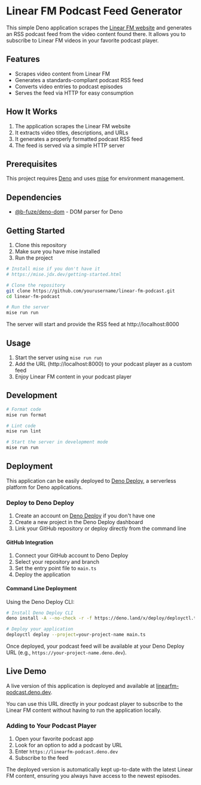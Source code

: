 # Linear FM Podcast Feed Generator

This simple Deno application scrapes the [Linear FM website](https://linear.app/fm) and generates an RSS podcast feed from the video content found there. It allows you to subscribe to Linear FM videos in your favorite podcast player.

## Features

- Scrapes video content from Linear FM
- Generates a standards-compliant podcast RSS feed
- Converts video entries to podcast episodes
- Serves the feed via HTTP for easy consumption

## How It Works

1. The application scrapes the Linear FM website
2. It extracts video titles, descriptions, and URLs
3. It generates a properly formatted podcast RSS feed
4. The feed is served via a simple HTTP server

## Prerequisites

This project requires [Deno](https://deno.land/) and uses [mise](https://github.com/jdx/mise) for environment management.

## Dependencies

- [@b-fuze/deno-dom](https://jsr.io/@b-fuze/deno-dom) - DOM parser for Deno

## Getting Started

1. Clone this repository
2. Make sure you have mise installed
3. Run the project

```bash
# Install mise if you don't have it
# https://mise.jdx.dev/getting-started.html

# Clone the repository
git clone https://github.com/yourusername/linear-fm-podcast.git
cd linear-fm-podcast

# Run the server
mise run run
```

The server will start and provide the RSS feed at http://localhost:8000

## Usage

1. Start the server using `mise run run`
2. Add the URL (http://localhost:8000) to your podcast player as a custom feed
3. Enjoy Linear FM content in your podcast player

## Development

```bash
# Format code
mise run format

# Lint code
mise run lint

# Start the server in development mode
mise run run
```

## Deployment

This application can be easily deployed to [Deno Deploy](https://deno.com/deploy), a serverless platform for Deno applications.

### Deploy to Deno Deploy

1. Create an account on [Deno Deploy](https://deno.com/deploy) if you don't have one
2. Create a new project in the Deno Deploy dashboard
3. Link your GitHub repository or deploy directly from the command line

#### GitHub Integration

1. Connect your GitHub account to Deno Deploy
2. Select your repository and branch
3. Set the entry point file to `main.ts`
4. Deploy the application

#### Command Line Deployment

Using the Deno Deploy CLI:

```bash
# Install Deno Deploy CLI
deno install -A --no-check -r -f https://deno.land/x/deploy/deployctl.ts

# Deploy your application
deployctl deploy --project=your-project-name main.ts
```

Once deployed, your podcast feed will be available at your Deno Deploy URL (e.g., `https://your-project-name.deno.dev`).

## Live Demo

A live version of this application is deployed and available at [linearfm-podcast.deno.dev](https://linearfm-podcast.deno.dev). 

You can use this URL directly in your podcast player to subscribe to the Linear FM content without having to run the application locally.

### Adding to Your Podcast Player

1. Open your favorite podcast app
2. Look for an option to add a podcast by URL
3. Enter `https://linearfm-podcast.deno.dev`
4. Subscribe to the feed

The deployed version is automatically kept up-to-date with the latest Linear FM content, ensuring you always have access to the newest episodes.